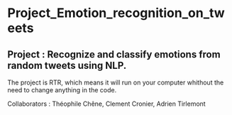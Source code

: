 # Project_Emotion_recognition_on_tweets

## Project : Recognize and classify emotions from random tweets using NLP.


The project is RTR, which means it will run on your computer whithout the need to change anything in the code.


Collaborators : Théophile Chêne, Clement Cronier, Adrien Tirlemont
